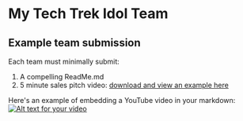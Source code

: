 # My Tech Trek Idol Team
## Example team submission
Each team must minimally submit:
  1. A compelling ReadMe.md
  2. 5 minute sales pitch video: [download and view an example here](http://www.arcgis.com/home/group.html?id=baa732e41f5c4c5d8a1f349a233dc214)

Here's an example of embedding a YouTube video in your markdown:
[![Alt text for your video](http://img.youtube.com/vi/ZmT4ARHPJ5c/0.jpg)](https://www.youtube.com/watch?v=ZmT4ARHPJ5c)
